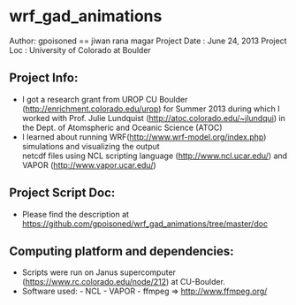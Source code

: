 wrf_gad_animations
==================
Author:         gpoisoned == jiwan rana magar
Project Date :  June 24, 2013
Project Loc  :  University of Colorado at Boulder

Project Info:
---------------
  - I got a research grant from UROP CU Boulder (http://enrichment.colorado.edu/urop) for Summer 2013 during 
	  which I worked with Prof. Julie Lundquist (http://atoc.colorado.edu/~jlundqui) in the Dept. of 
          Atomspheric and Oceanic Science (ATOC)
  - I learned about running WRF(http://www.wrf-model.org/index.php) simulations and visualizing the output  
	  netcdf files using NCL scripting language (http://www.ncl.ucar.edu/) and VAPOR (http://www.vapor.ucar.edu/)
	  
	 
Project Script Doc:
--------------------
  - Please find the description at https://github.com/gpoisoned/wrf_gad_animations/tree/master/doc
  

Computing platform and dependencies:
-------------------------------------
 - Scripts were run on Janus supercomputer (https://www.rc.colorado.edu/node/212) at CU-Boulder.
 - Software used:
 			-	NCL 
 			- VAPOR
 			- ffmpeg => http://www.ffmpeg.org/
 			
 	
 
  
